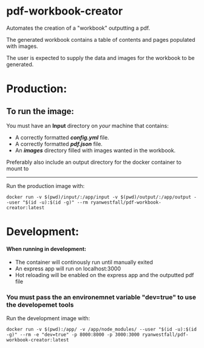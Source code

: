# pdf-workbook-creator

Automates the creation of a "workbook" outputting a pdf.

The generated workbook contains a table of contents and pages populated with images.

The user is expected to supply the data and images for the workbook to be generated.


# Production:

## To run the image:
You must have an **Input** directory on *your* machine that contains:
* A correctly formatted ***config.yml*** file.
* A correctly formatted ***pdf.json*** file.
* An ***images*** directory filled with images wanted in the workbook.

Preferably also include an output directory for the docker container to mount to

---

Run the production image with:
```
docker run -v $(pwd)/input/:/app/input -v $(pwd)/output/:/app/output --user "$(id -u):$(id -g)" --rm ryanwestfall/pdf-workbook-creator:latest
```

# Development:

#### When running in development:
* The container will continously run until manually exited
* An express app will run on localhost:3000
* Hot reloading will be enabled on the express app and the outputted pdf file

### You must pass the an environemnet variable "dev=true" to use the developemet tools
Run the development image with:
```
docker run -v $(pwd):/app/ -v /app/node_modules/ --user "$(id -u):$(id -g)" --rm -e "dev=true" -p 8000:8000 -p 3000:3000 ryanwestfall/pdf-workbook-creator:latest
```

